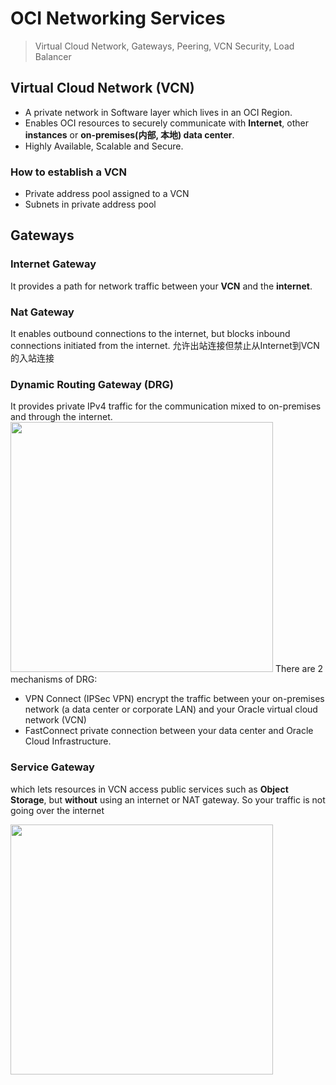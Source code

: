 
# OCI Networking Services


> Virtual Cloud Network, Gateways, Peering, VCN Security, Load Balancer

## Virtual Cloud Network (VCN)

- A private network in Software layer which lives in an OCI Region.
- Enables OCI resources to securely communicate with **Internet**, other **instances** or **on-premises(内部, 本地) data center**.
- Highly Available, Scalable and Secure.

### How to establish a VCN

- Private address pool assigned to a VCN
- Subnets in private address pool

## Gateways

### Internet Gateway 

It provides a path for network traffic between your **VCN** and the **internet**.

### Nat Gateway
It enables outbound connections to the internet, but blocks inbound connections initiated from the internet. 允许出站连接但禁止从Internet到VCN的入站连接

### Dynamic Routing Gateway (DRG)

It provides private IPv4 traffic for the communication mixed to on-premises and through the internet.
<img src="https://imgur.com/PBSsDP7.png" width="420" height="400">
There are 2 mechanisms of DRG:
- VPN Connect (IPSec VPN)
encrypt the traffic between your on-premises network (a data center or corporate LAN) and your Oracle virtual cloud network (VCN)
- FastConnect
private connection between your data center and Oracle Cloud Infrastructure.

### Service Gateway

which  lets  resources  in  VCN  access  public  services  such  as  **Object  Storage**,  but  **without** using  an  internet  or  NAT  gateway.  So  your  traffic  is  not  going  over  the  internet

<img src="https://imgur.com/PBSsDP7.png" width="420" height="400">






<!--stackedit_data:
eyJoaXN0b3J5IjpbMTYyNDcwNzAxNCwxNDIyODk3MDUyLC03MD
U2NjIxODAsLTgwNzg1MTA5NSwtOTMyMzgyNDU1LDE1MjUzMjM2
NTMsMTEyNDgyODI2MCw0MzA0ODU2OTFdfQ==
-->